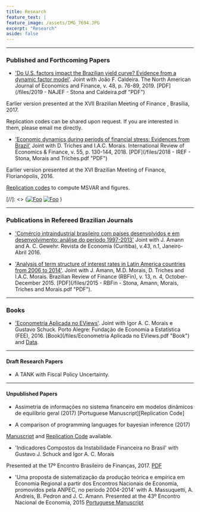 ```yaml
---
title: Research
feature_text: |
feature_image: /assets/IMG_7694.JPG
excerpt: "Research"
aside: false
---
```


___
### Published and Forthcoming Papers
- ['Do U.S. factors impact the Brazilian yield curve? Evidence from a dynamic factor model'](https://www.sciencedirect.com/science/article/pii/S1062940818300664).
Joint with João F. Caldeira. The North American Journal of Economics and Finance, v. 48, p. 76-89, 2019. [PDF](/files/2019 - NAJEF - Stona and Caldeira.pdf "PDF")

Earlier version presented at the XVII Brazilian Meeting of Finance , Brasília, 2017.

Replication codes can be shared upon request. If you are interested in them, please email me directly.

- ['Economic dynamics during periods of financial stress: Evidences from Brazil'](https://www.sciencedirect.com/science/article/pii/S1059056016302234)
Joint with D. Triches and I.A.C. Morais. International Review of Economics & Finance, v. 55, p. 130-144, 2018. [PDF](/files/2018 - IREF - Stona, Morais and Triches.pdf "PDF")

Earlier version presented at the XVI Brazilian Meeting of Finance, Florianópolis, 2016.

[Replication codes](/files/Stona_IREF2018.rar "Replication codes") to compute MSVAR and figures.

[//]: <> (<a href="https://www.sciencedirect.com/science/article/pii/S1062940818300664" rel="some text">![Foo](https://ars.els-cdn.com/content/image/1-s2.0-S1062940819X00029-cov150h.gif)</a> <a href="https://www.sciencedirect.com/science/article/pii/S1059056016302234" rel="some text">![Foo](https://ars.els-cdn.com/content/image/1-s2.0-S1059056018X00021-cov150h.gif)</a> )


___

### Publications in Refereed Brazilian Journals

- ['Comércio intraindustrial brasileiro com países desenvolvidos e em desenvolvimento: análise do período 1997-2013'](https://revistas.ufpr.br/economia/article/view/40002)
Joint with J. Amann and A. C. Gewehr. Revista de Economia (Curitiba), v.43, n.1, Janeiro-Abril 2016.

- ['Analysis of term structure of interest rates in Latin America countries from 2006 to 2014'](http://bibliotecadigital.fgv.br/ojs/index.php/rbfin/article/view/56540). Joint with J. Amann, M.D. Morais, D. Triches and I.A.C. Morais. Brazilian Review of Finance (RBFin), v. 13, n. 4, October-December 2015. [PDF](/files/2015 - RBFin - Stona, Amann, Morais, Triches and Morais.pdf "PDF").

___
### Books
- ['Econometria Aplicada no EViews'](http://www.fee.rs.gov.br/publicacao/econometria-aplicada-no-eviews/). Joint with Igor A. C. Morais e Gustavo Schuck. Porto Alegre: Fundação de Economia a Estatística (FEE), 2016. [Book](/files/Econometria Aplicada no EViews.pdf "Book") and [Data](https://drive.google.com/drive/folders/0Bz4cbo4T3m_YQnNFTHc4RXU4R0k).

___
#### Draft Research Papers
- A TANK with Fiscal Policy Uncertainty.

___
#### Unpublished Papers
- Assimetria de informações no sistema  financeiro em modelos dinâmicos de equilíbrio geral (2017)  [Portuguese Manuscript][Replication Code]

- A comparison of programming languages for bayesian inference (2017)

[Manuscript](/files/bayesian_comp.pdf "Manuscript") and [Replication Code](https://github.com/fstona/bayesian-econ3) available.

- 'Indicadores Compostos da Instabilidade Financeira no Brasil' with Gustavo J. Schuck and Igor A. C. Morais

Presented at the 17º Encontro Brasileiro de Finanças, 2017. [PDF](https://editorialexpress.com/cgi-bin/conference/download.cgi?db_name=SBF2017&paper_id=29)

- 'Uma proposta de sistematização da produção teórica e empírica em Economia Regional a partir dos Encontros Nacionais de Economia, promovidos pela ANPEC, no período 2004-2014'  with A. Massuquetti, A. Andreis, B. Pedron and J. C. Amann.
Presented at the 43º Encontro Nacional de Economia, 2015 [Portuguese Manuscript](https://www.anpec.org.br/encontro/2015/submissao/files_I/i10-4e7e0595c628fc22def09544db505818.pdf)
